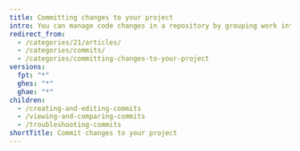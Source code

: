 ```yaml
---
title: Committing changes to your project
intro: You can manage code changes in a repository by grouping work into commits.
redirect_from:
  - /categories/21/articles/
  - /categories/commits/
  - /categories/committing-changes-to-your-project
versions:
  fpt: "*"
  ghes: "*"
  ghae: "*"
children:
  - /creating-and-editing-commits
  - /viewing-and-comparing-commits
  - /troubleshooting-commits
shortTitle: Commit changes to your project
---
```

